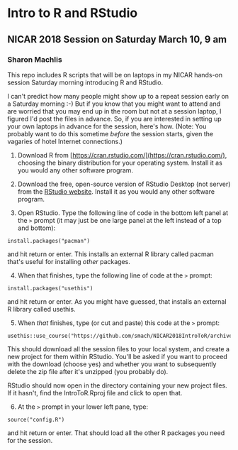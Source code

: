 # Intro to R and RStudio
## NICAR 2018 Session on Saturday March 10, 9 am
### Sharon Machlis

This repo includes R scripts that will be on laptops in my NICAR hands-on session Saturday morning introducing R and RStudio.

I can't predict how many people might show up to a repeat session early on a Saturday morning :-) But if you know that you might want to attend and are worried that you may end up in the room but not at a session laptop, I figured I'd post the files in advance. So, if you are interested in setting up your own laptops in advance for the session, here's how. (Note: You probably want to do this sometime _before_ the session starts, given the vagaries of hotel Internet connections.)

1. Download R from [https://cran.rstudio.com/](https://cran.rstudio.com/), choosing the binary distribution for your operating system. Install it as you would any other software program.

2. Download the free, open-source version of RStudio Desktop (not server) from the [RStudio website](https://www.rstudio.com/products/rstudio/download/). Install it as you would any other software program.

3. Open RStudio. Type the following line of code in the bottom left panel at the `>` prompt (it may just be one large panel at the left instead of a top and bottom):

```
install.packages("pacman")
```

and hit return or enter. This installs an external R library called pacman that's useful for installing _other_ packages.

4. When that finishes, type the following line of code at the `>` prompt:

```
install.packages("usethis")
```

and hit return or enter. As you might have guessed, that installs an external R library called usethis.

5. When _that_ finishes, type (or cut and paste) this code at the `>` prompt:

```
usethis::use_course("https://github.com/smach/NICAR2018IntroToR/archive/master.zip")
```
This should download all the session files to your local system, and create a new project for them within RStudio. You'll be asked if you want to proceed with the download (choose yes) and whether you want to subsequently delete the zip file after it's unzipped (you probably do).

RStudio should now open in the directory containing your new project files. If it hasn't, find the IntroToR.Rproj file and click to open that.

6. At the `>` prompt in your lower left pane, type:

```
source("config.R")
```

and hit return or enter. That should load all the other R packages you need for the session.





